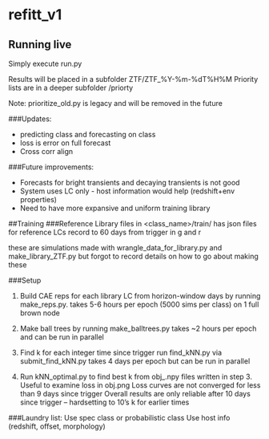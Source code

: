 # refitt_v1

## Running live
Simply execute run.py

Results will be placed in a subfolder ZTF/ZTF_%Y-%m-%dT%H%M
Priority lists are in a deeper subfolder /priorty

Note: prioritize_old.py is legacy and will be removed in the future

###Updates:
- predicting class and forecasting on class
- loss is error on full forecast
- Cross corr align

###Future improvements:
- Forecasts for bright transients and decaying transients is not good
- System uses LC only - host information would help (redshift+env properties)
- Need to have more expansive and uniform training library

##Training
###Reference Library
files in <class_name>/train/ has json files for reference LCs
record to 60 days from trigger in g and r

these are simulations made with wrangle_data_for_library.py and make_library_ZTF.py
but forgot to record details on how to go about making these

###Setup
1. Build CAE reps for each library LC from horizon-window days by running make_reps.py.
takes 5-6 hours per epoch (5000 sims per class) on 1 full brown node

2. Make ball trees by running make_balltrees.py
takes ~2 hours per epoch and can be run in parallel

3. Find k for each integer time since trigger
run find_kNN.py via submit_find_kNN.py 
takes 4 days per epoch but can be run in parallel

4. Run kNN_optimal.py to find best k from obj_<phase>.npy files written in step 3.
Useful to examine loss in obj.png
Loss curves are not converged for less than 9 days since trigger
Overall results are only reliable after 10 days since trigger – hardsetting to 10’s k for earlier times

###Laundry list:
Use spec class or probabilistic class
Use host info (redshift, offset, morphology)

